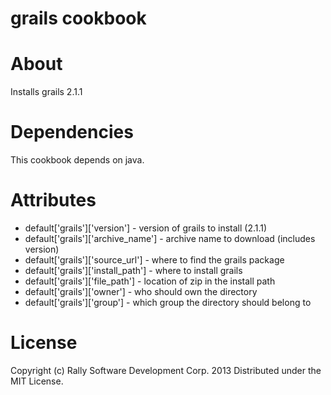# grails cookbook

# About
Installs grails 2.1.1

# Dependencies
This cookbook depends on java.

# Attributes
* default['grails']['version'] - version of grails to install (2.1.1)
* default['grails']['archive_name']  - archive name to download (includes version)
* default['grails']['source_url']  - where to find the grails package
* default['grails']['install_path']  - where to install grails
* default['grails']['file_path']  - location of zip in the install path
* default['grails']['owner']  - who should own the directory
* default['grails']['group']  - which group the directory should belong to

# License
Copyright (c) Rally Software Development Corp. 2013
Distributed under the MIT License.
